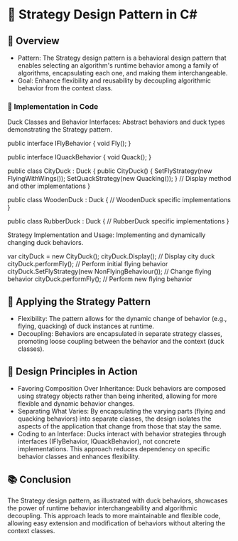 # 🦆 Strategy Design Pattern in C#

## 📖 Overview

- Pattern: The Strategy design pattern is a behavioral design pattern that enables selecting an algorithm's runtime behavior among a family of algorithms, encapsulating each one, and making them interchangeable.
- Goal: Enhance flexibility and reusability by decoupling algorithmic behavior from the context class.

### 🧩 Implementation in Code

Duck Classes and Behavior Interfaces:
Abstract behaviors and duck types demonstrating the Strategy pattern.

public interface IFlyBehavior {
void Fly();
}

public interface IQuackBehavior {
void Quack();
}

public class CityDuck : Duck {
public CityDuck() {
SetFlyStrategy(new FlyingWithWings());
SetQuackStrategy(new Quacking());
}
// Display method and other implementations
}

public class WoodenDuck : Duck {
// WoodenDuck specific implementations
}

public class RubberDuck : Duck {
// RubberDuck specific implementations
}

Strategy Implementation and Usage:
Implementing and dynamically changing duck behaviors.

var cityDuck = new CityDuck();
cityDuck.Display(); // Display city duck
cityDuck.performFly(); // Perform initial flying behavior
cityDuck.SetFlyStrategy(new NonFlyingBehaviour()); // Change flying behavior
cityDuck.performFly(); // Perform new flying behavior

## 🚀 Applying the Strategy Pattern

- Flexibility: The pattern allows for the dynamic change of behavior (e.g., flying, quacking) of duck instances at runtime.
- Decoupling: Behaviors are encapsulated in separate strategy classes, promoting loose coupling between the behavior and the context (duck classes).

## 🚀 Design Principles in Action

- Favoring Composition Over Inheritance:
  Duck behaviors are composed using strategy objects rather than being inherited, allowing for more flexible and dynamic behavior changes.
- Separating What Varies:
  By encapsulating the varying parts (flying and quacking behaviors) into separate classes, the design isolates the aspects of the application that change from those that stay the same.
- Coding to an Interface:
  Ducks interact with behavior strategies through interfaces (IFlyBehavior, IQuackBehavior), not concrete implementations. This approach reduces dependency on specific behavior classes and enhances flexibility.

## 📚 Conclusion

The Strategy design pattern, as illustrated with duck behaviors, showcases the power of runtime behavior interchangeability and algorithmic decoupling. This approach leads to more maintainable and flexible code, allowing easy extension and modification of behaviors without altering the context classes.
